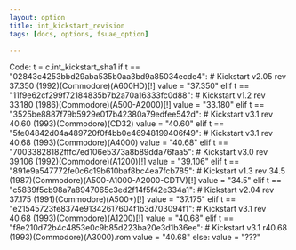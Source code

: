 ```yaml
---
layout: option
title: int_kickstart_revision
tags: [docs, options, fsuae_option]

---
```


Code:
    t = c.int_kickstart_sha1
    if t == "02843c4253bbd29aba535b0aa3bd9a85034ecde4":
        # Kickstart v2.05 rev 37.350 (1992)(Commodore)(A600HD)[!]
        value = "37.350"
    elif t == "11f9e62cf299f72184835b7b2a70a16333fc0d88":
        # Kickstart v1.2 rev 33.180 (1986)(Commodore)(A500-A2000)[!]
        value = "33.180"
    elif t == "3525be8887f79b5929e017b42380a79edfee542d":
        # Kickstart v3.1 rev 40.60 (1993)(Commodore)(CD32)
        value = "40.60"
    elif t == "5fe04842d04a489720f0f4bb0e46948199406f49":
        # Kickstart v3.1 rev 40.68 (1993)(Commodore)(A4000)
        value = "40.68"
    elif t == "70033828182fffc7ed106e5373a8b89dda76faa5":
        # Kickstart v3.0 rev 39.106 (1992)(Commodore)(A1200)[!]
        value = "39.106"
    elif t == "891e9a547772fe0c6c19b610baf8bc4ea7fcb785":
        # Kickstart v1.3 rev 34.5 (1987)(Commodore)(A500-A1000-A2000-CDTV)[!]
        value = "34.5"
    elif t == "c5839f5cb98a7a8947065c3ed2f14f5f42e334a1":
        # Kickstart v2.04 rev 37.175 (1991)(Commodore)(A500+)[!]
        value = "37.175"
    elif t == "e21545723fe8374e91342617604f1b3d703094f1":
        # Kickstart v3.1 rev 40.68 (1993)(Commodore)(A1200)[!]
        value = "40.68"
    elif t == "f8e210d72b4c4853e0c9b85d223ba20e3d1b36ee":
        # Kickstart v3.1 r40.68 (1993)(Commodore)(A3000).rom
        value = "40.68"
    else:
        value = "???"
